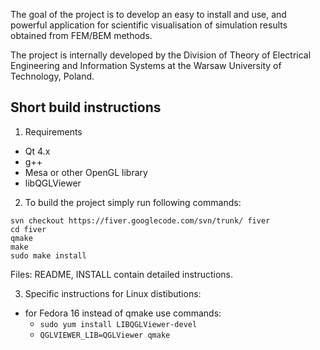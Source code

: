 The goal of the project is to develop an easy to install and use, and powerful application for scientific visualisation of simulation results obtained from FEM/BEM methods.

The project is internally developed by the Division of Theory of Electrical Engineering and Information Systems at the Warsaw University of Technology, Poland.


## Short build instructions ##

1. Requirements
  * Qt 4.x
  * g++
  * Mesa or other OpenGL library
  * libQGLViewer
2. To build the project simply run following commands:
```
svn checkout https://fiver.googlecode.com/svn/trunk/ fiver
cd fiver
qmake
make
sudo make install
```
Files: README, INSTALL contain detailed instructions.

3. Specific instructions for Linux distibutions:
  * for Fedora 16 instead of qmake use commands:
    * `sudo yum install LIBQGLViewer-devel`
    * `QGLVIEWER_LIB=QGLViewer qmake`

